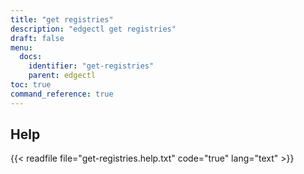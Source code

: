 ```yaml
---
title: "get registries"
description: "edgectl get registries"
draft: false
menu:
  docs:
    identifier: "get-registries"
    parent: edgectl
toc: true
command_reference: true
---
```


## Help

{{< readfile file="get-registries.help.txt" code="true" lang="text" >}}
